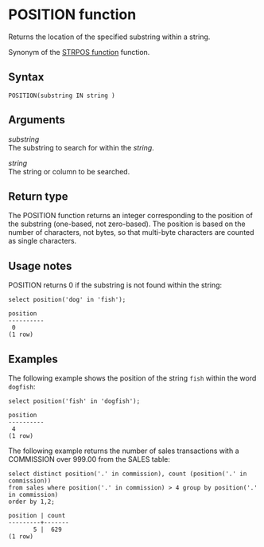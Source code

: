 # POSITION function<a name="r_POSITION"></a>

Returns the location of the specified substring within a string\.

Synonym of the [STRPOS function](r_STRPOS.md) function\.

## Syntax<a name="position-synopsis"></a>

```
POSITION(substring IN string )
```

## Arguments<a name="r_POSITION-arguments"></a>

 *substring*   
The substring to search for within the *string*\. 

 *string*   
The string or column to be searched\. 

## Return type<a name="position-return-type"></a>

The POSITION function returns an integer corresponding to the position of the substring \(one\-based, not zero\-based\)\. The position is based on the number of characters, not bytes, so that multi\-byte characters are counted as single characters\.

## Usage notes<a name="r_POSITION_usage_notes"></a>

POSITION returns 0 if the substring is not found within the string:

```
select position('dog' in 'fish');

position
----------
 0
(1 row)
```

## Examples<a name="sub-r_POSITION_usage_notes-examples"></a>

The following example shows the position of the string `fish` within the word `dogfish`:

```
select position('fish' in 'dogfish');

position
----------
 4
(1 row)
```

The following example returns the number of sales transactions with a COMMISSION over 999\.00 from the SALES table: 

```
select distinct position('.' in commission), count (position('.' in commission))
from sales where position('.' in commission) > 4 group by position('.' in commission)
order by 1,2;

position | count
---------+-------
       5 |	629
(1 row)
```